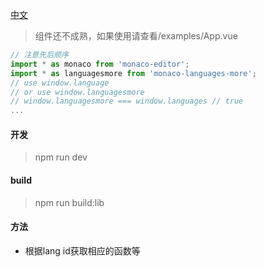 [中文](./README.cn.md)
> 组件还不成熟，如果使用请查看/examples/App.vue

```javascript
// 注意先后顺序
import * as monaco from 'monaco-editor';
import * as languagesmore from 'monaco-languages-more';
// use window.language
// or use window.languagesmore
// window.languagesmore === window.languages // true
...
```

#### 开发

> npm run dev

#### build

> npm run build:lib

#### 方法
* 根据lang id获取相应的函数等
